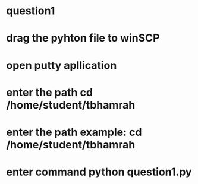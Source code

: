 # question1
# drag the pyhton file to winSCP
# open putty apllication
# enter the path cd /home/student/tbhamrah
# enter the path example: cd /home/student/tbhamrah
# enter command python question1.py
